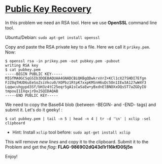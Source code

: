 # [Public Key Recovery](http://ringzer0team.com/challenges/50)

In this problem we need an RSA tool. Here we use **OpenSSL** command line tool.

Ubuntu/Debian: `sudo apt-get install openssl`

Copy and paste the RSA private key to a file. Here we call it `prikey.pem`. Now:

```
$ openssl rsa -in prikey.pem -out pubkey.pem -pubout
writing RSA key
$ cat pubkey.pem
-----BEGIN PUBLIC KEY-----
MIGfMA0GCSqGSIb3DQEBAQUAA4GNADCBiQKBgQDwkrxVrZ+KCl1cX27SHDI7Efgn
FJZ0qTHUD6uEeSoZsiVkcu0/XOPbz1RtpK7xxpKMSnH6uDc5On1IEw3A127wW4Y3
Lqqwcuhgypd3Sf/bH3z4tC25eqr5gA1sCwSaEw+yBxdnElBNOXxOQsST7aZGDyIU
tmpouI1IXqxjrDx2SQIDAQAB
-----END PUBLIC KEY-----
```

We need to copy the Base64 blob (between -BEGIN- and -END- tags) and submit it. Let's do it geeky! :

```
$ cat pubkey.pem | tail -n 5 | head -n 4 | tr -d '\n' | xclip -sel clipboard
```

* Hint: Install `xclip` tool before: `sudo apt-get install xclip`

This will remove _new lines_ and copy it to the clipboard. Submit it to the Problem and get the _flag_: **FLAG-9869O2dQ43d1r116kfD0Sj5n**

Enjoy!